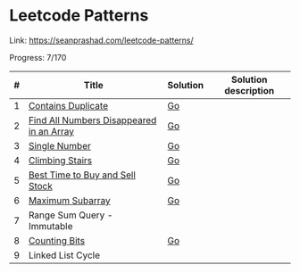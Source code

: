 # Leetcode Patterns

Link: <https://seanprashad.com/leetcode-patterns/>

Progress: 7/170

| # | Title                                                                                                               | Solution                                         | Solution description |
|---|---------------------------------------------------------------------------------------------------------------------|--------------------------------------------------|----------------------|
| 1 | [Contains Duplicate](https://leetcode.com/problems/contains-duplicate/)                                             | [Go](0136_ContainsDuplicate.go)                  |                      |
| 2 | [Find All Numbers Disappeared in an Array](https://leetcode.com/problems/find-all-numbers-disappeared-in-an-array/) | [Go](0448_FindAllNumbersDisappearedInAnArray.go) |                      |
| 3 | [Single Number](https://leetcode.com/problems/single-number/)                                                       | [Go](0136_SingleNumber.go)                       |                      |
| 4 | [Climbing Stairs](https://leetcode.com/problems/climbing-stairs/)                                                   | [Go](0338_CountingBits.go)                       |                      |
| 5 | [Best Time to Buy and Sell Stock](https://leetcode.com/problems/best-time-to-buy-and-sell-stock/)                   | [Go](0121_BestTimeToBuyAndSellStock.go)          |                      |
| 6 | [Maximum Subarray](https://leetcode.com/problems/maximum-subarray/)                                                 | [Go](0053_MaximumSubarray.go)                    |                      |
| 7 | Range Sum Query - Immutable                                                                                         |                                                  |                      |
| 8 | [Counting Bits](https://leetcode.com/problems/counting-bits/)                                                       | [Go](0338_CountingBits.go)                       |                      |
| 9 | Linked List Cycle                                                                                                   |                                                  |                      |
